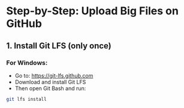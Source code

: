 # Step-by-Step: Upload Big Files on GitHub

## 1. Install Git LFS (only once)

### For Windows:
- Go to: https://git-lfs.github.com
- Download and install Git LFS
- Then open Git Bash and run:

```bash
git lfs install
